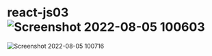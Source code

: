 # react-js03![Screenshot 2022-08-05 100603](https://user-images.githubusercontent.com/109869150/183031482-47a47038-bf37-40c2-ac39-668235076260.png)
![Screenshot 2022-08-05 100716](https://user-images.githubusercontent.com/109869150/183031649-15907e4c-b3c1-4b71-bfe3-145bf3c51be6.png)

